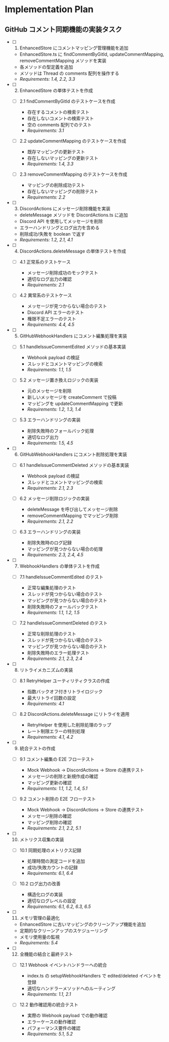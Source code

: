 # Implementation Plan

## GitHub コメント同期機能の実装タスク

- [ ] 1. EnhancedStore にコメントマッピング管理機能を追加
  - EnhancedStore.ts に findCommentByGitId, updateCommentMapping, removeCommentMapping メソッドを実装
  - 各メソッドの型定義を追加
  - メソッドは Thread の comments 配列を操作する
  - _Requirements: 1.4, 2.2, 3.3_

- [ ] 2. EnhancedStore の単体テストを作成
  - [ ] 2.1 findCommentByGitId のテストケースを作成
    - 存在するコメントの検索テスト
    - 存在しないコメントの検索テスト
    - 空の comments 配列でのテスト
    - _Requirements: 3.1_
  
  - [ ] 2.2 updateCommentMapping のテストケースを作成
    - 既存マッピングの更新テスト
    - 存在しないマッピングの更新テスト
    - _Requirements: 1.4, 3.3_
  
  - [ ] 2.3 removeCommentMapping のテストケースを作成
    - マッピングの削除成功テスト
    - 存在しないマッピングの削除テスト
    - _Requirements: 2.2_

- [ ] 3. DiscordActions にメッセージ削除機能を実装
  - deleteMessage メソッドを DiscordActions.ts に追加
  - Discord API を使用してメッセージを削除
  - エラーハンドリングとログ出力を含める
  - 削除成功/失敗を boolean で返す
  - _Requirements: 1.2, 2.1, 4.1_

- [ ] 4. DiscordActions.deleteMessage の単体テストを作成
  - [ ] 4.1 正常系のテストケース
    - メッセージ削除成功のモックテスト
    - 適切なログ出力の確認
    - _Requirements: 2.1_
  
  - [ ] 4.2 異常系のテストケース
    - メッセージが見つからない場合のテスト
    - Discord API エラーのテスト
    - 権限不足エラーのテスト
    - _Requirements: 4.4, 4.5_

- [ ] 5. GitHubWebhookHandlers にコメント編集処理を実装
  - [ ] 5.1 handleIssueCommentEdited メソッドの基本実装
    - Webhook payload の検証
    - スレッドとコメントマッピングの検索
    - _Requirements: 1.1, 1.5_
  
  - [ ] 5.2 メッセージ置き換えロジックの実装
    - 元のメッセージを削除
    - 新しいメッセージを createComment で投稿
    - マッピングを updateCommentMapping で更新
    - _Requirements: 1.2, 1.3, 1.4_
  
  - [ ] 5.3 エラーハンドリングの実装
    - 削除失敗時のフォールバック処理
    - 適切なログ出力
    - _Requirements: 1.5, 4.5_

- [ ] 6. GitHubWebhookHandlers にコメント削除処理を実装
  - [ ] 6.1 handleIssueCommentDeleted メソッドの基本実装
    - Webhook payload の検証
    - スレッドとコメントマッピングの検索
    - _Requirements: 2.1, 2.3_
  
  - [ ] 6.2 メッセージ削除ロジックの実装
    - deleteMessage を呼び出してメッセージ削除
    - removeCommentMapping でマッピング削除
    - _Requirements: 2.1, 2.2_
  
  - [ ] 6.3 エラーハンドリングの実装
    - 削除失敗時のログ記録
    - マッピングが見つからない場合の処理
    - _Requirements: 2.3, 2.4, 4.5_

- [ ] 7. WebhookHandlers の単体テストを作成
  - [ ] 7.1 handleIssueCommentEdited のテスト
    - 正常な編集処理のテスト
    - スレッドが見つからない場合のテスト
    - マッピングが見つからない場合のテスト
    - 削除失敗時のフォールバックテスト
    - _Requirements: 1.1, 1.2, 1.5_
  
  - [ ] 7.2 handleIssueCommentDeleted のテスト
    - 正常な削除処理のテスト
    - スレッドが見つからない場合のテスト
    - マッピングが見つからない場合のテスト
    - 削除失敗時のエラー処理テスト
    - _Requirements: 2.1, 2.3, 2.4_

- [ ] 8. リトライメカニズムの実装
  - [ ] 8.1 RetryHelper ユーティリティクラスの作成
    - 指数バックオフ付きリトライロジック
    - 最大リトライ回数の設定
    - _Requirements: 4.1_
  
  - [ ] 8.2 DiscordActions.deleteMessage にリトライを適用
    - RetryHelper を使用した削除処理のラップ
    - レート制限エラーの特別処理
    - _Requirements: 4.1, 4.2_

- [ ] 9. 統合テストの作成
  - [ ] 9.1 コメント編集の E2E フローテスト
    - Mock Webhook → DiscordActions → Store の連携テスト
    - メッセージの削除と新規作成の確認
    - マッピング更新の確認
    - _Requirements: 1.1, 1.2, 1.4, 5.1_
  
  - [ ] 9.2 コメント削除の E2E フローテスト
    - Mock Webhook → DiscordActions → Store の連携テスト
    - メッセージ削除の確認
    - マッピング削除の確認
    - _Requirements: 2.1, 2.2, 5.1_

- [ ] 10. メトリクス収集の実装
  - [ ] 10.1 同期処理のメトリクス記録
    - 処理時間の測定コードを追加
    - 成功/失敗カウントの記録
    - _Requirements: 6.1, 6.4_
  
  - [ ] 10.2 ログ出力の改善
    - 構造化ログの実装
    - 適切なログレベルの設定
    - _Requirements: 6.1, 6.2, 6.3, 6.5_

- [ ] 11. メモリ管理の最適化
  - EnhancedStore に古いマッピングのクリーンアップ機能を追加
  - 定期的なクリーンアップのスケジューリング
  - メモリ使用量の監視
  - _Requirements: 5.4_

- [ ] 12. 全機能の結合と最終テスト
  - [ ] 12.1 Webhook イベントハンドラーへの統合
    - index.ts の setupWebhookHandlers で edited/deleted イベントを登録
    - 適切なハンドラーメソッドへのルーティング
    - _Requirements: 1.1, 2.1_
  
  - [ ] 12.2 動作確認用の統合テスト
    - 実際の Webhook payload での動作確認
    - エラーケースの動作確認
    - パフォーマンス要件の確認
    - _Requirements: 5.1, 5.2_